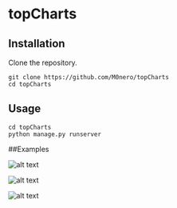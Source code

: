 # topCharts

## Installation



Clone the repository.
~~~
git clone https://github.com/M0nero/topCharts
cd topCharts
~~~


## Usage
~~~
cd topCharts
python manage.py runserver
~~~

##Examples

![alt text](https://user-images.githubusercontent.com/74233809/153492329-73ec4801-c644-4dee-97cd-5052baf892a0.jpg)

![alt text](https://user-images.githubusercontent.com/74233809/153492335-95e6d854-4e33-4093-9fd3-cc571dd51b04.jpg)

![alt text](https://user-images.githubusercontent.com/74233809/153492344-729c2522-e2e6-4a51-96f7-4ca2890ba853.jpg)
